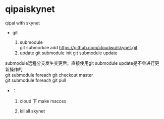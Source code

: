 # qipaiskynet
qipai   with  skynet




- git 

  1. submodule  
     git submodule add https://github.com/cloudwu/skynet.git
  2. update 
    git submodule init 
    git submodule update
  
submodule远程分支发生变更后，直接使用git submodule update是不会进行更新操作的     
git submodule foreach git checkout master     
git submodule foreach git pull





- ： 
  1. cloud 下 
     make   macosx 

  2. 
     killall skynet

